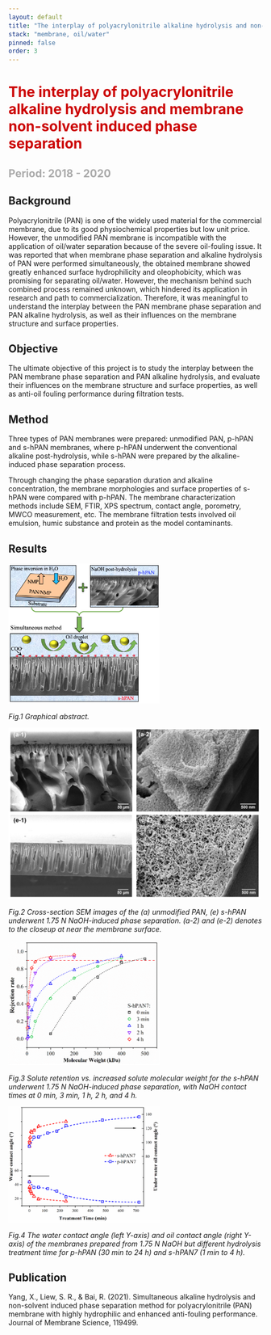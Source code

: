 ```yaml
---
layout: default
title: "The interplay of polyacrylonitrile alkaline hydrolysis and non-solvent induced phase separation"
stack: "membrane, oil/water"
pinned: false
order: 3
---
```


<h1 style="color: #cc0000">The interplay of polyacrylonitrile alkaline hydrolysis and membrane non-solvent induced phase separation</h1> 
<h2 style="color: #aaaaaa">Period: 2018 - 2020</h2>

## **Background** ##
Polyacrylonitrile (PAN) is one of the widely used material for the commercial membrane, due to its good physiochemical properties but low unit price. However, the unmodified PAN membrane is incompatible with the application of oil/water separation because of the severe oil-fouling issue. It was reported that when membrane phase separation and alkaline hydrolysis of PAN were performed simultaneously, the obtained membrane showed greatly enhanced surface hydrophilicity and oleophobicity, which was promising for separating oil/water. However, the mechanism behind such combined process remained unknown, which hindered its application in research and path to commercialization. Therefore, it was meaningful to understand the interplay between the PAN membrane phase separation and PAN alkaline hydrolysis, as well as their influences on the membrane structure and surface properties.  

## **Objective** ##
The ultimate objective of this project is to study the interplay between the PAN membrane phase separation and PAN alkaline hydrolysis, and evaluate their influences on the membrane structure and surface properties, as well as anti-oil fouling performance during filtration tests.

## **Method** ##
Three types of PAN membranes were prepared: unmodified PAN, p-hPAN and s-hPAN membranes, where p-hPAN underwent the conventional alkaline post-hydrolysis, while s-hPAN were prepared by the alkaline-induced phase separation process.

Through changing the phase separation duration and alkaline concentration, the membrane morphologies and surface properties of s-hPAN were compared with p-hPAN. The membrane characterization methods include SEM, FTIR, XPS spectrum, contact angle, porometry, MWCO measurement, etc. The membrane filtration tests involved oil emulsion, humic substance and protein as the model contaminants.

## **Results** ##

<img src="/assets/images/2018-2020-interplay-project/abstract.png" width="300"/>

*Fig.1 Graphical abstract.*

<img src="/assets/images/2018-2020-interplay-project/SEM.png" width="500"/>

*Fig.2 Cross-section SEM images of the (a) unmodified PAN, (e) s-hPAN underwent 1.75 N NaOH-induced phase separation. (a-2) and (e-2) denotes to the closeup at near the membrane surface.*

<img src="/assets/images/2018-2020-interplay-project/MWCO.png" width="300"/>

*Fig.3 Solute retention vs. increased solute molecular weight for the s-hPAN underwent 1.75 N NaOH-induced phase separation, with NaOH contact times at 0 min, 3 min, 1 h, 2 h, and 4 h.*

<img src="/assets/images/2018-2020-interplay-project/compare.png" width="300"/>

*Fig.4 The water contact angle (left Y-axis) and oil contact angle (right Y-axis) of the membranes prepared from 1.75 N NaOH but different hydrolysis treatment time for p-hPAN (30 min to 24 h) and s-hPAN7 (1 min to 4 h).*

## **Publication** ##
Yang, X., Liew, S. R., & Bai, R. (2021). Simultaneous alkaline hydrolysis and non-solvent induced phase separation method for polyacrylonitrile (PAN) membrane with highly hydrophilic and enhanced anti-fouling performance. Journal of Membrane Science, 119499.

